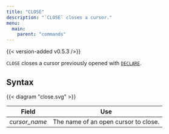```yaml
---
title: "CLOSE"
description: "`CLOSE` closes a cursor."
menu:
  main:
    parent: "commands"
---
```


{{< version-added v0.5.3 />}}

`CLOSE` closes a cursor previously opened with [`DECLARE`](/sql/declare).

## Syntax

{{< diagram "close.svg" >}}

Field | Use
------|-----
_cursor&lowbar;name_ | The name of an open cursor to close.
